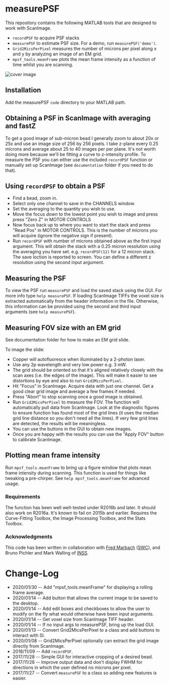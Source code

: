 # measurePSF

This repository contains the following MATLAB tools that are designed to work with ScanImage.

* `recordPSF` to acquire PSF stacks
* `measurePSF` to estimate PSF size. For a demo, run `measurePSF('demo')`. 
* `Grid2MicsPerPixel`  measures the number of microns per pixel along x and y by analyzing an image of an EM grid. 
* `mpsf_tools.meanFrame` plots the mean frame intensity as a function of time whilst you are scanning.


![cover image](https://raw.githubusercontent.com/raacampbell/measurePSF/gh-pages/realBead.png "Main Window")


## Installation
Add the measurePSF `code` directory to your MATLAB path. 





## Obtaining a PSF in ScanImage with averaging and fastZ
To get a good image of sub-micron bead I generally zoom to about 20x or 25x and use an image size of 256 by 256 pixels. 
I take z-plane every 0.25 microns and average about 25 to 40 images per per plane. 
It's not worth doing more because we'll be fitting a curve to z-intensity profile.
To measure the PSF you can either use the included `recordPSF` function or manually set up ScanImage (see `documentation` folder if you need to do that). 

## Using `recordPSF` to obtain a PSF
* Find a bead, zoom in. 
* Select only one channel to save in the CHANNELS window.
* Set the averaging to the quantity you wish to use.
* Move the focus *down* to the lowest point you wish to image and press press "Zero Z" in MOTOR CONTROLS
* Now focus back up to where you want to start the stack and press "Read Pos" in MOTOR CONTROLS. 
This is the number of microns you will acquire (ignore the negative sign if present). 
* Run `recordPSF` with number of microns obtained above as the first input argument. This will obtain the stack with a 0.25 micron resolution using the averaging you have set. e.g. `recordPSF(12)` for a 12 micron stack. The save loction is reported to screen. You can define a different z resolution using the second input argument. 


## Measuring the PSF
To view the PSF run `measurePSF` and load the saved stack using the GUI. For more info type `help measurePSF`.
If loading ScanImage TIFFs the voxel size is extracted automatically from the header information in the file.
Otherwise, this information can be provided using the second and third input arguments (see `help measurePSF`). 



## Measuring FOV size with an EM grid
See documentation folder for how to make an EM grid slide.

To image the slide:
* Copper will autofluoresce when illuminated by a 2-photon laser. 
* Use any 2p wavelength and very low power e.g. 3 mW. 
* The grid should be oriented so that it's aligned relatively closely with the scan axes (i.e. the edges of the image). 
This will make it easier to see distortions by eye and also to run `Grid2MicsPerPixel`.
* Hit "Focus" in ScanImage. Acquire data with just one channel. Get a good clear grid image and average a few frames if needed. 
* Press "Abort" to stop scanning once a good image is obtained.
* Run `Grid2MicsPerPixel` to measure the FOV. The function will automatically pull data from ScanImage. 
Look at the diagnostic figures to ensure function has found most of the grid lines (it uses the median grid line distance so you don't need all the lines). If very few grid lines are detected, the results will be meaningless. 
* You can use the buttons in the GUI to obtain new images. 
* Once you are happy with the results you can use the "Apply FOV" button to calibrate ScanImage. 


## Plotting mean frame intensity
Run `mpsf_tools.meanFrame` to bring up a figure window that plots mean frame intensity during scanning. 
This function is used for things like tweaking a pre-chirper. 
See `help mpsf_tools.meanFrame` for advanced usage. 


### Requirements
The function has been well well-tested under R2016b and later. 
It should also work on R2016a. It's known to fail on 2015b and earlier.
Requires the Curve-Fitting Toolbox, the Image Processing Toolbox, and the Stats Toolbox.


### Acknowledgments
This code has been written in collaboration with [Fred Marbach](https://www.sainsburywellcome.org/web/people/fred-marbach) ([SWC](https://www.sainsburywellcome.org)), and Bruno Pichler and Mark Walling of [INSS](https://www.inss.org.uk/). 


# Change-Log
* 2020/01/30 -- Add "mpsf_tools.meanFrame" for displaying a rolling frame average.
* 2020/01/14 -- Add button that allows the current image to be saved to the desktop.
* 2020/01/14 -- Add edit boxes and checkboxes to allow the user to modify on the fly what would otherwise have been input arguments.
* 2020/01/14 -- Get voxel size from ScanImage TIFF header.
* 2020/01/14 -- If no input args to measurePSF, bring up the load GUI.
* 2020/01/13 -- Convert Grid2MicsPerPixel to a class and add buttons to interact with SI.
* 2020/01/08 -- Grid2MicsPerPixel optionally can extract the grid image directly from ScanImage.
* 2018/11/09 -- Add `recordPSF`.
* 2017/11/28 -- Simple GUI for interactive cropping of a desired bead.
* 2017/11/28 -- Improve output data and don't display FWHM for directions in which the user defined no microns per pixel.
* 2017/11/27 -- Convert `measurePSF` to a class so adding new features is easier.

